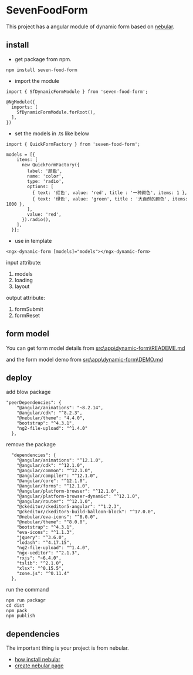 # SevenFoodForm

This project has a angular module of dynamic form based on [nebular](https://github.com/akveo/nebular).

## install

- get package from npm.

```
npm install seven-food-form
```

- import the module

```
import { SfDynamicFormModule } from 'seven-food-form';

@NgModule({
  imports: [
    SfDynamicFormModule.forRoot(),
  ],
})
```

- set the models in .ts like below

```
import { QuickFormFactory } from 'seven-food-form';

models = [{
    items: [
      new QuickFormFactory({
        label: '颜色',
        name: 'color',
        type: 'radio',
        options: [
          { text: '红色', value: 'red', title : '一种颜色', items: 1 },
          { text: '绿色', value: 'green', title : '大自然的颜色', items: 1000 },
        ],
        value: 'red',
      }).radio(),
    ],
  }];
```

- use in template

```
<ngx-dynamic-form [models]="models"></ngx-dynamic-form>
```

   input attribute:
   
   1. models
   2. loading
   3. layout

   output attribute:

   1. formSubmit
   2. formReset

## form model

You can get form model details from [src\app\dynamic-form\READEME.md](https://github.com/jinxiu3939/seven-food-form/tree/master/src/app/modules/dynamic-form)

and the form model demo from [src\app\dynamic-form\DEMO.md](https://github.com/jinxiu3939/seven-food-form/blob/master/src/app/modules/dynamic-form/DEMO.md)

## deploy

add blow package

```
"peerDependencies": {
    "@angular/animations": "~8.2.14",
    "@angular/cdk": "^8.2.3",
    "@nebular/theme": "4.4.0",
    "bootstrap": "^4.3.1",
    "ng2-file-upload": "^1.4.0"
  },
```

remove the package

```
  "dependencies": {
    "@angular/animations": "^12.1.0",
    "@angular/cdk": "^12.1.0",
    "@angular/common": "^12.1.0",
    "@angular/compiler": "^12.1.0",
    "@angular/core": "^12.1.0",
    "@angular/forms": "^12.1.0",
    "@angular/platform-browser": "^12.1.0",
    "@angular/platform-browser-dynamic": "^12.1.0",
    "@angular/router": "^12.1.0",
    "@ckeditor/ckeditor5-angular": "^1.2.3",
    "@ckeditor/ckeditor5-build-balloon-block": "^17.0.0",
    "@nebular/eva-icons": "^8.0.0",
    "@nebular/theme": "^8.0.0",
    "bootstrap": "^4.3.1",
    "eva-icons": "^1.1.3",
    "jquery": "^3.6.0",
    "lodash": "^4.17.15",
    "ng2-file-upload": "^1.4.0",
    "ngx-ueditor": "^2.1.3",
    "rxjs": "~6.4.0",
    "tslib": "^2.1.0",
    "xlsx": "^0.15.5",
    "zone.js": "^0.11.4"
  },
```

run the command

```
npm run packagr
cd dist
npm pack
npm publish
```

## dependencies

The important thing is your project is from nebular.
- [how install nebular](https://akveo.github.io/nebular/docs/guides/install-nebular#install-nebular)
- [create nebular page](https://akveo.github.io/nebular/docs/guides/create-nebular-page#create-nebular-page)
